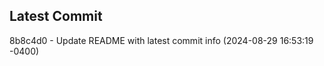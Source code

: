 
## Latest Commit
8b8c4d0 - Update README with latest commit info (2024-08-29 16:53:19 -0400) <Yunxi-Zhou>
